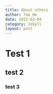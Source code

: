 ```yaml
---
title: About others
author: Tao He
date: 2022-02-04
category: Jekyll
layout: post
---
```


# Test 1
## test 2
### test 3
